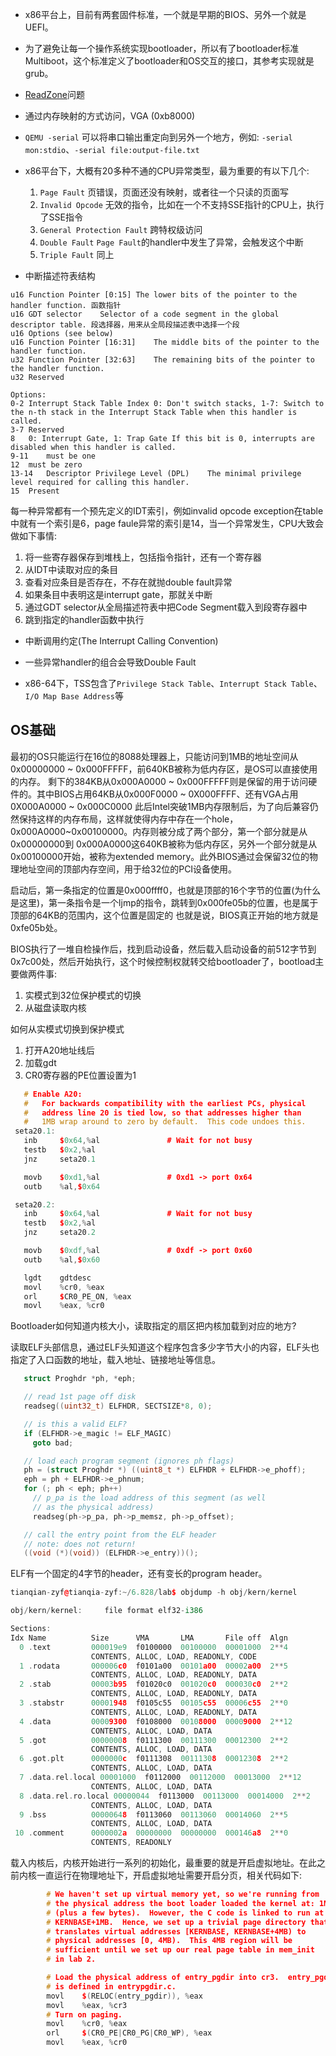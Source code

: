 * x86平台上，目前有两套固件标准，一个就是早期的BIOS、另外一个就是UEFI。
* 为了避免让每一个操作系统实现bootloader，所以有了bootloader标准Multiboot，这个标准定义了bootloader和OS交互的接口，其参考实现就是grub。
* [ReadZone](https://os.phil-opp.com/red-zone/)问题
* 通过内存映射的方式访问，VGA (0xb8000)
* `QEMU -serial` 可以将串口输出重定向到另外一个地方，例如: `-serial mon:stdio`、`-serial file:output-file.txt`
* x86平台下，大概有20多种不通的CPU异常类型，最为重要的有以下几个:
  1. `Page Fault` 页错误，页面还没有映射，或者往一个只读的页面写
  2. `Invalid Opcode` 无效的指令，比如在一个不支持SSE指针的CPU上，执行了SSE指令
  3. `General Protection Fault` 跨特权级访问
  4. `Double Fault` `Page Fault`的handler中发生了异常，会触发这个中断
  5. `Triple Fault` 同上

* 中断描述符表结构

```
u16	Function Pointer [0:15]	The lower bits of the pointer to the handler function. 函数指针
u16	GDT selector	Selector of a code segment in the global descriptor table. 段选择器，用来从全局段描述表中选择一个段
u16	Options	(see below)
u16	Function Pointer [16:31]	The middle bits of the pointer to the handler function.
u32	Function Pointer [32:63]	The remaining bits of the pointer to the handler function.
u32	Reserved

Options:
0-2	Interrupt Stack Table Index	0: Don't switch stacks, 1-7: Switch to the n-th stack in the Interrupt Stack Table when this handler is called.
3-7	Reserved
8	0: Interrupt Gate, 1: Trap Gate	If this bit is 0, interrupts are disabled when this handler is called.
9-11	must be one
12	must be zero
13‑14	Descriptor Privilege Level (DPL)	The minimal privilege level required for calling this handler.
15	Present
```
每一种异常都有一个预先定义的IDT索引，例如invalid opcode exception在table中就有一个索引是6，page faule异常的索引是14，当一个异常发生，CPU大致会做如下事情:
1. 将一些寄存器保存到堆栈上，包括指令指针，还有一个寄存器
2. 从IDT中读取对应的条目
3. 查看对应条目是否存在，不存在就抛double fault异常
4. 如果条目中表明这是interrupt gate，那就关中断
5. 通过GDT selector从全局描述符表中把Code Segment载入到段寄存器中
6. 跳到指定的handler函数中执行

* 中断调用约定(The Interrupt Calling Convention)
* 一些异常handler的组合会导致Double Fault

* x86-64下，TSS包含了`Privilege Stack Table`、`Interrupt Stack Table`、`I/O Map Base Address`等


## OS基础

最初的OS只能运行在16位的8088处理器上，只能访问到1MB的地址空间从0x00000000 ~ 0x000FFFFF，前640KB被称为低内存区，是OS可以直接使用的内存。
剩下的384KB从0x000A0000 ~ 0x000FFFFF则是保留的用于访问硬件的。其中BIOS占用64KB从0x000F0000 ~ 0X000FFFF、还有VGA占用0X000A0000 ~ 0x000C0000
此后Intel突破1MB内存限制后，为了向后兼容仍然保持这样的内存布局，这样就使得内存中存在一个hole，0x000A0000~0x00100000。内存则被分成了两个部分，第一个部分就是从0x00000000到
0x000A0000这640KB被称为低内存区，另外一个部分就是从0x00100000开始，被称为extended memory。此外BIOS通过会保留32位的物理地址空间的顶部内存空间，用于给32位的PCI设备使用。

启动后，第一条指定的位置是0x000ffff0，也就是顶部的16个字节的位置(为什么是这里)，第一条指令是一个ljmp的指令，跳转到0x000fe05b的位置，也是属于顶部的64KB的范围内，这个位置是固定的
也就是说，BIOS真正开始的地方就是0xfe05b处。

BIOS执行了一堆自检操作后，找到启动设备，然后载入启动设备的前512字节到0x7c00处，然后开始执行，这个时候控制权就转交给bootloader了，bootload主要做两件事:

1. 实模式到32位保护模式的切换
2. 从磁盘读取内核


如何从实模式切换到保护模式

1. 打开A20地址线后
2. 加载gdt
3. CR0寄存器的PE位置设置为1

```C++
   # Enable A20:
   #   For backwards compatibility with the earliest PCs, physical
   #   address line 20 is tied low, so that addresses higher than
   #   1MB wrap around to zero by default.  This code undoes this.
 seta20.1:
   inb     $0x64,%al               # Wait for not busy
   testb   $0x2,%al
   jnz     seta20.1

   movb    $0xd1,%al               # 0xd1 -> port 0x64
   outb    %al,$0x64

 seta20.2:
   inb     $0x64,%al               # Wait for not busy
   testb   $0x2,%al
   jnz     seta20.2

   movb    $0xdf,%al               # 0xdf -> port 0x60
   outb    %al,$0x60

   lgdt    gdtdesc
   movl    %cr0, %eax
   orl     $CR0_PE_ON, %eax
   movl    %eax, %cr0
```

Bootloader如何知道内核大小，读取指定的扇区把内核加载到对应的地方?

读取ELF头部信息，通过ELF头知道这个程序包含多少字节大小的内容，ELF头也指定了入口函数的地址，载入地址、链接地址等信息。

```c
   struct Proghdr *ph, *eph;

   // read 1st page off disk
   readseg((uint32_t) ELFHDR, SECTSIZE*8, 0);

   // is this a valid ELF?
   if (ELFHDR->e_magic != ELF_MAGIC)
     goto bad;

   // load each program segment (ignores ph flags)
   ph = (struct Proghdr *) ((uint8_t *) ELFHDR + ELFHDR->e_phoff);
   eph = ph + ELFHDR->e_phnum;
   for (; ph < eph; ph++)
     // p_pa is the load address of this segment (as well
     // as the physical address)
     readseg(ph->p_pa, ph->p_memsz, ph->p_offset);

   // call the entry point from the ELF header
   // note: does not return!
   ((void (*)(void)) (ELFHDR->e_entry))();
```

ELF有一个固定的4字节的header，还有变长的program header。

```cpp
tianqian-zyf@tianqia-zyf:~/6.828/lab$ objdump -h obj/kern/kernel

obj/kern/kernel:     file format elf32-i386

Sections:
Idx Name          Size      VMA       LMA       File off  Algn
  0 .text         000019e9  f0100000  00100000  00001000  2**4
                  CONTENTS, ALLOC, LOAD, READONLY, CODE
  1 .rodata       000006c0  f0101a00  00101a00  00002a00  2**5
                  CONTENTS, ALLOC, LOAD, READONLY, DATA
  2 .stab         00003b95  f01020c0  001020c0  000030c0  2**2
                  CONTENTS, ALLOC, LOAD, READONLY, DATA
  3 .stabstr      00001948  f0105c55  00105c55  00006c55  2**0
                  CONTENTS, ALLOC, LOAD, READONLY, DATA
  4 .data         00009300  f0108000  00108000  00009000  2**12
                  CONTENTS, ALLOC, LOAD, DATA
  5 .got          00000008  f0111300  00111300  00012300  2**2
                  CONTENTS, ALLOC, LOAD, DATA
  6 .got.plt      0000000c  f0111308  00111308  00012308  2**2
                  CONTENTS, ALLOC, LOAD, DATA
  7 .data.rel.local 00001000  f0112000  00112000  00013000  2**12
                  CONTENTS, ALLOC, LOAD, DATA
  8 .data.rel.ro.local 00000044  f0113000  00113000  00014000  2**2
                  CONTENTS, ALLOC, LOAD, DATA
  9 .bss          00000648  f0113060  00113060  00014060  2**5
                  CONTENTS, ALLOC, LOAD, DATA
 10 .comment      0000002a  00000000  00000000  000146a8  2**0
                  CONTENTS, READONLY
```

载入内核后，内核开始进行一系列的初始化，最重要的就是开启虚拟地址。在此之前内核一直运行在物理地址下，开启虚拟地址需要开启分页，相关代码如下:

```cpp
        # We haven't set up virtual memory yet, so we're running from
        # the physical address the boot loader loaded the kernel at: 1MB
        # (plus a few bytes).  However, the C code is linked to run at
        # KERNBASE+1MB.  Hence, we set up a trivial page directory that
        # translates virtual addresses [KERNBASE, KERNBASE+4MB) to
        # physical addresses [0, 4MB).  This 4MB region will be
        # sufficient until we set up our real page table in mem_init
        # in lab 2.

        # Load the physical address of entry_pgdir into cr3.  entry_pgdir
        # is defined in entrypgdir.c.
        movl    $(RELOC(entry_pgdir)), %eax
        movl    %eax, %cr3
        # Turn on paging.
        movl    %cr0, %eax
        orl     $(CR0_PE|CR0_PG|CR0_WP), %eax
        movl    %eax, %cr0
```